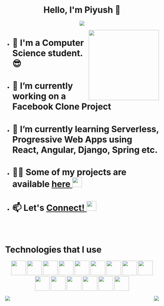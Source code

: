 <h1 align="center">Hello, I'm Piyush 👋</h1>
<p align="center">
<img src="https://komarev.com/ghpvc/?username=aetherwebdev&label=Profile+Views" />
</p>

<img align='right' src="https://media.giphy.com/media/M9gbBd9nbDrOTu1Mqx/giphy.gif" width="230">

- # 🏫 I'm a Computer Science student. 😎

- # 🔭 I’m currently working on a Facebook Clone Project

- # 🌱 I’m currently learning Serverless, Progressive Web Apps using React, Angular, Django, Spring etc.

- # 👨‍💻 Some of my projects are available <a href="https://github.com/aetherwebdev" title="GitHub Profile"> here <img width="32" src="https://cutt.ly/thUCZIY"></a>

- # 📫 Let's <a href="https://www.linkedin.com/in/aetherwebdev/" title="LinkedIn Profile">Connect! <img width="32" src="https://cutt.ly/HhUChro"></a>
<br><br>

<h1 align="left">Technologies that I use</h1>

<p align="center">
    <!-- Sass -->
    <img height="48" width="48" src="https://cutt.ly/qhUXKYp" />
    <!-- HTML -->
    <img height="48" margin-left="5px" width="48" src="https://cutt.ly/ThUXFQm"/>
    <!-- Bootstrap -->
    <img height="48" width="48" src="https://cutt.ly/NhUXXHT" />
    <!-- Typescript -->
    <img height="48" width="48" src="https://cutt.ly/phUXVJx" />
    <!-- React -->
    <img height="48" width="48" src="https://cutt.ly/1hUX1az" />
    <!-- Angular -->
    <img height="48" width="48" src="https://cutt.ly/chUX9vG" />
    <!-- Django -->
    <img height="48" width="48" src="https://cutt.ly/DhUX4hd" />
    <!-- Haskell -->
    <img height="48" width="48" src="https://cutt.ly/dhUZ9V9" />
    <!-- Java -->
    <img height="48" width="48" src="https://cutt.ly/LhUCwLi" />
    <!-- Python -->
    <img height="48" width="48" src="https://cutt.ly/xhUCyFt" />
    <!-- Rust -->
    <img height="48" width="48" src="https://cutt.ly/ohUXfm2" />
    <!-- Clojure -->
    <img height="48" width="48" src="https://cutt.ly/DhUXg0n" />
    <!-- Flutter -->
    <img height="48" width="48" src="https://cutt.ly/ohUXkQ6" />
    <!-- Postgres -->
    <img height="48" width="48" src="https://cutt.ly/yhUXvtD" />
    <!-- Spring -->
    <img height="48" width="48" src="https://cutt.ly/FhUXQuD" />
</p>


<img align="right" src="https://github-readme-stats.vercel.app/api?username=aetherwebdev&show_icons=true&hide=contribs,issues&theme=tokyonight" />
<img align="left" src="https://github-readme-stats.vercel.app/api/top-langs/?username=aetherwebdev&theme=tokyonight" />





